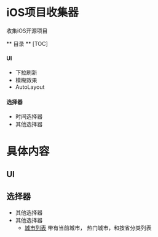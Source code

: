 # iOS项目收集器
收集iOS开源项目

** 目录 **
[TOC]

####  UI
- 下拉刷新
- 模糊效果
- AutoLayout

#### 选择器
- 时间选择器
- 其他选择器

# 具体内容
## UI
## 选择器

- 其他选择器
- 其他选择器
  * [城市列表](https://github.com/CharlinFeng/CFCityPickerVC) 带有当前城市，
  热门城市，和按省分类列表

